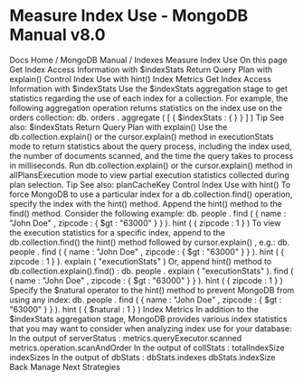 # Measure Index Use - MongoDB Manual v8.0


Docs Home / MongoDB Manual / Indexes Measure Index Use On this page Get Index Access Information with $indexStats Return Query Plan with explain() Control Index Use with hint() Index Metrics Get Index Access Information with $indexStats Use the $indexStats aggregation stage to get statistics
regarding the use of each index for a collection. For example, the
following aggregation operation returns statistics on the index use on
the orders collection: db. orders . aggregate ( [ { $indexStats : { } } ] ) Tip See also: $indexStats Return Query Plan with explain() Use the db.collection.explain() or the cursor.explain() method in executionStats mode to return statistics about the
query process, including the index used, the number of documents
scanned, and the time the query takes to process in milliseconds. Run db.collection.explain() or the cursor.explain() method in allPlansExecution mode to view partial execution statistics collected during plan
selection. Tip See also: planCacheKey Control Index Use with hint() To force MongoDB to use a particular index for a db.collection.find() operation, specify the index with the hint() method. Append the hint() method to the find() method. Consider the
following example: db. people . find ( { name : "John Doe" , zipcode : { $gt : "63000" } } ). hint ( { zipcode : 1 } ) To view the execution statistics for a specific index, append to the db.collection.find() the hint() method
followed by cursor.explain() , e.g.: db. people . find ( { name : "John Doe" , zipcode : { $gt : "63000" } } ). hint ( { zipcode : 1 } ). explain ( "executionStats" ) Or, append hint() method to db.collection.explain().find() : db. people . explain ( "executionStats" ). find ( { name : "John Doe" , zipcode : { $gt : "63000" } } ). hint ( { zipcode : 1 } ) Specify the $natural operator to the hint() method to prevent MongoDB from using any index: db. people . find ( { name : "John Doe" , zipcode : { $gt : "63000" } } ). hint ( { $natural : 1 } ) Index Metrics In addition to the $indexStats aggregation stage, MongoDB
provides various index statistics that you may want to consider when
analyzing index use for your database: In the output of serverStatus : metrics.queryExecutor.scanned metrics.operation.scanAndOrder In the output of collStats : totalIndexSize indexSizes In the output of dbStats : dbStats.indexes dbStats.indexSize Back Manage Next Strategies
